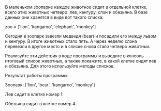 В маленьком зоопарке каждое животное сидит в 
отдельной клетке, всего этих животных четверо:
лев, кенгуру, слон и обезьяна. В базе данных они хранятся
в виде вот такого списка:

zoo = ['lion', 'kangaroo', 'elephant', 'monkey']

Сегодня в зоопарк завезли медведя (bear) и посадили его 
между львом и кенгуру. В итоге животных стало пять. 
А через неделю слона перевезли в другое место и в списке
снова стало четверо животных.

Реализуйте эти действия в коде программы и выведите в
консоль итоговый список животных, а также покажите,
в какой клетке сидят лев и обезьяна. Для этого используйте
методы списков.

 

Результат работы программы:

Зоопарк: ['lion', 'bear', 'kangaroo', 'monkey']

Лев сидит в клетке номер 1

Обезьяна сидит в клетке номер 4